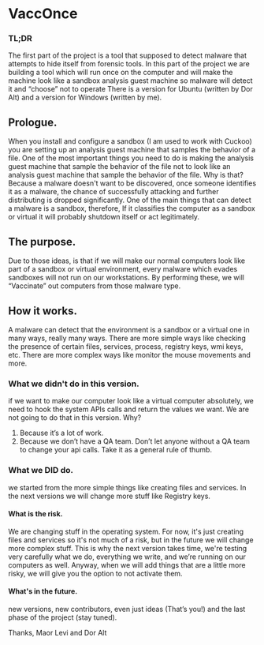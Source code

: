 # VaccOnce
### TL;DR 
The first part of the project is a tool that supposed to detect malware that attempts to hide itself from forensic tools.
In this part of the project we are building a tool which will run once on the computer and will make the machine look like a sandbox analysis guest machine so malware will detect it and “choose” not to operate
There is a version for Ubuntu (written by Dor Alt) and a version for Windows (written by me).

## Prologue.
When you install and configure a sandbox (I am used to work with Cuckoo) you are setting up an analysis guest machine that samples the behavior of a file. One of the most important things you need to do is making the analysis guest machine that sample the behavior of the file not to look like an analysis guest machine that sample the behavior of the file.
Why is that? 
Because a malware doesn't want to be discovered, once someone identifies it as a malware, the chance of successfully attacking and further distributing is dropped significantly.
One of the main things that can detect a malware is a sandbox, therefore, If it classifies the computer as a sandbox or virtual it will probably shutdown itself or act legitimately.

## The purpose.
Due to those ideas, is that if we will make our normal computers look like part of a sandbox or virtual environment, every malware which evades sandboxes will not run on our workstations.
By performing these, we will “Vaccinate” out computers from those malware type.
## How it works.
A malware can detect that the environment is a sandbox or a virtual one in many ways, really many ways. There are more simple ways like checking the presence of certain files, services, process, registry keys, wmi keys, etc. There are more complex ways like monitor the mouse movements and more.

### What we didn't do in this version.
if we want to make our computer look like a virtual computer absolutely, we need to hook the system APIs calls and return the values we want.
We are not going to do that in this version. Why?
1) Because it’s a lot of work.
2) Because we don’t have a QA team. Don’t let anyone without a QA team to change your api calls. Take it as a general rule of thumb.

### What we DID do.
we started from the more simple things like creating files and services.
In the next versions we will change more stuff like Registry keys.
#### What is the risk.
We are changing stuff in the operating system. For now, it's just creating files and services so it's not much of a risk, but in the future we will change more complex stuff. This is why the next version takes time, we're testing very carefully what we do, everything we write, and we’re running on our computers as well. 
Anyway, when we will add things that are a little more risky, we will give you the option to not activate them.
#### What's in the future.
new versions, new contributors, even just ideas (That’s you!) and the last phase of the project (stay tuned).

Thanks, Maor Levi and Dor Alt
